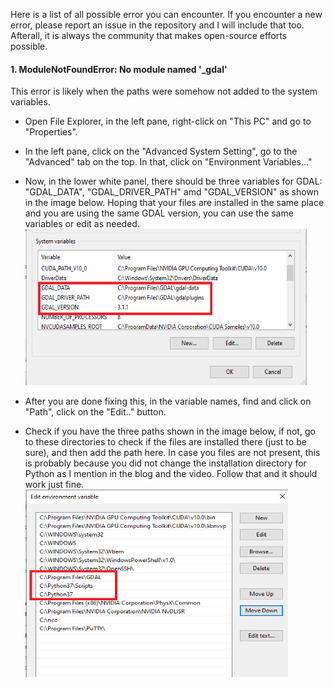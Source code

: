 Here is a list of all possible error you can encounter. If you encounter a new error, please report an issue in the repository and I will include that too. Afterall, it is always the community that makes open-source efforts possible.<br/>

#### 1. ModuleNotFoundError: No module named '_gdal' <br/>
This error is likely when the paths were somehow not added to the system variables.<br/>
* Open File Explorer, in the left pane, right-click on "This PC" and go to "Properties".<br/>
* In the left pane, click on the "Advanced System Setting", go to the "Advanced" tab on the top. In that, click on "Environment Variables..."<br/>
* Now, in the lower white panel, there should be three variables for GDAL: "GDAL_DATA", "GDAL_DRIVER_PATH" amd "GDAL_VERSION" as shown in the image below. Hoping that your files are installed in the same place and you are using the same GDAL version, you can use the same variables or edit as needed.<br/>
<img src="./media/EnvironmentVariables1.png" height="250" width="450"><br/>

* After you are done fixing this, in the variable names, find and click on "Path", click on the "Edit.." button.<br/>
* Check if you have the three paths shown in the image below, if not, go to these directories to check if the files are installed there (just to be sure), and then add the path here. In case you files are not present, this is probably because you did not change the installation directory for Python as I mention in the blog and the video. Follow that and it should work just fine.<br/>
<img src="./media/EnvironmentVariables2.png" height="300" width="420"><br/>
